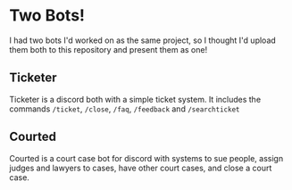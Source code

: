 # Two Bots!
I had two bots I'd worked on as the same project, so I thought I'd upload them both to this repository and present them as one!

## Ticketer
Ticketer is a discord both with a simple ticket system. It includes the commands `/ticket`, `/close`, `/faq`, `/feedback` and `/searchticket`

## Courted
Courted is a court case bot for discord with systems to sue people, assign judges and lawyers to cases, have other court cases, and close a court case.
